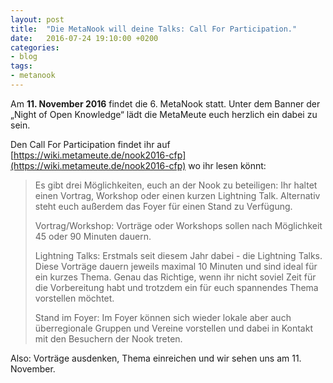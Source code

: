 ```yaml
---
layout: post
title:  "Die MetaNook will deine Talks: Call For Participation."
date:   2016-07-24 19:10:00 +0200
categories: 
- blog
tags:
- metanook
---
```


Am **11. November 2016** findet die 6. MetaNook statt. Unter dem Banner der „Night of Open Knowledge“ lädt die MetaMeute euch herzlich ein dabei zu sein.

Den Call For Participation findet ihr auf [https://wiki.metameute.de/nook2016-cfp](https://wiki.metameute.de/nook2016-cfp) wo ihr lesen könnt:

>Es gibt drei Möglichkeiten, euch an der Nook zu beteiligen: Ihr haltet einen Vortrag, Workshop oder einen kurzen Lightning Talk. Alternativ steht euch außerdem das Foyer für einen Stand zu Verfügung.
>
>Vortrag/Workshop: Vorträge oder Workshops sollen nach Möglichkeit 45 oder 90 Minuten dauern.
>
>Lightning Talks: Erstmals seit diesem Jahr dabei - die Lightning Talks. Diese Vorträge dauern jeweils maximal 10 Minuten und sind ideal für ein kurzes Thema. Genau das Richtige, wenn ihr nicht soviel Zeit für die Vorbereitung habt und trotzdem ein für euch spannendes Thema vorstellen möchtet.
>
>Stand im Foyer: Im Foyer können sich wieder lokale aber auch überregionale Gruppen und Vereine vorstellen und dabei in Kontakt mit den Besuchern der Nook treten.

Also: Vorträge ausdenken, Thema einreichen und wir sehen uns am 11. November.
